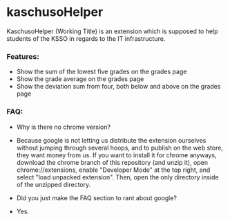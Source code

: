 # kaschusoHelper
KaschusoHelper (Working Title) is an extension which is supposed to help students of the KSSO in regards to the IT infrastructure.

### Features:
- Show the sum of the lowest five grades on the grades page
- Show the grade average on the grades page
- Show the deviation sum from four, both below and above on the grades page

### FAQ:
- Why is there no chrome version?
- Because google is not letting us distribute the extension ourselves without jumping through several hoops, and to publish on the web store, they want money from us. If you want to install it for chrome anyways, download the chrome branch of this repository (and unzip it), open chrome://extensions, enable "Developer Mode" at the top right, and select "load unpacked extension". Then, open the only directory inside of the unzipped directory.

- Did you just make the FAQ section to rant about google?
- Yes.
